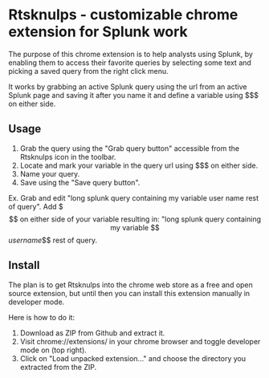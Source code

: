 Rtsknulps - customizable chrome extension for Splunk work
====================================================

The purpose of this chrome extension is to help analysts using Splunk, by enabling them to access their favorite queries by selecting some text and picking a saved query from the right click menu.

It works by grabbing an active Splunk query using the url from an active Splunk page and saving it after you name it and define a variable using $$$ on either side.

Usage
-----

1. Grab the query using the "Grab query button" accessible from the Rtsknulps icon in the toolbar.
1. Locate and mark your variable in the query url using $$$ on either side.
1. Name your query.
1. Save using the "Save query button".

Ex. Grab and edit "long splunk query containing my variable user name rest of query".
Add $$$ on either side of your variable resulting in: "long splunk query containing my variable $$$user name$$$ rest of query.


Install
-------
The plan is to get Rtsknulps into the chrome web store as a free and open source extension, but until then you can install this extension manually in developer mode.

Here is how to do it:
1. Download as ZIP from Github and extract it.
1. Visit chrome://extensions/ in your chrome browser and toggle developer mode on (top right).
1. Click on "Load unpacked extension..." and choose the directory you extracted from the ZIP.
